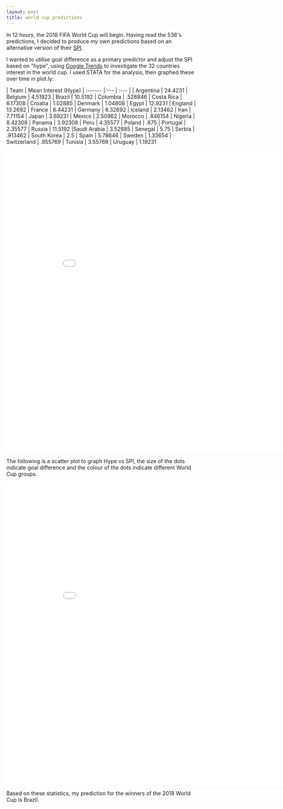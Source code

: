 ```yaml
---
layout: post
title: world cup predictions
---
```


In 12 hours, the 2018 FIFA World Cup will begin. Having read the 538's predictions, I decided to produce my own predictions based on an alternative version of their [SPI](https://fivethirtyeight.com/features/how-our-club-soccer-projections-work/).

I wanted to utilise goal difference as a primary predictor and adjust the SPI based on "hype", using [Google Trends](https://trends.google.com/trends/?geo=US) to investigate the 32 countries interest in the world cup. I used STATA for the analysis, then graphed these over time in plot.ly:

| Team | Mean Interest (Hype)
| :------ |:--- | :--- |
| Argentina | 24.4231
|     Belgium |        4.51923
|      Brazil |        10.5192
|    Colombia |        .528846
|  Costa Rica |        6.17308
|     Croatia |        1.02885
|     Denmark |        1.04808
|       Egypt |        12.9231
|     England |        13.2692
|      France |        6.44231
|     Germany |        8.32692
|     Iceland |        2.13462
|        Iran |        7.71154
|       Japan |        3.69231
|      Mexico |        2.50962
|     Morocco |        .846154
|     Nigeria |        8.42308
|      Panama |        3.92308
|        Peru |        4.35577
|      Poland |           .875
|    Portugal |        2.35577
|      Russia |        11.5192
|Saudi Arabia |        3.52885
|     Senegal |           5.75
|      Serbia |        .913462
| South Korea |            2.5
|       Spain |        5.78846
|      Sweden |        1.33654
| Switzerland |        .855769
|     Tunisia |        3.55769
|     Uruguay |        1.19231

<iframe width="900" height="800" frameborder="0" scrolling="no" src="//plot.ly/~ddhll/10.embed"></iframe>

The following is a scatter plot to graph Hype vs SPI, the size of the dots indicate goal difference and the colour of the dots indicate different World Cup groups.

<iframe width="900" height="800" frameborder="0" scrolling="no" src="//plot.ly/~ddhll/12.embed"></iframe>

Based on these statistics, my prediction for the winners of the 2018 World Cup is Brazil. 

